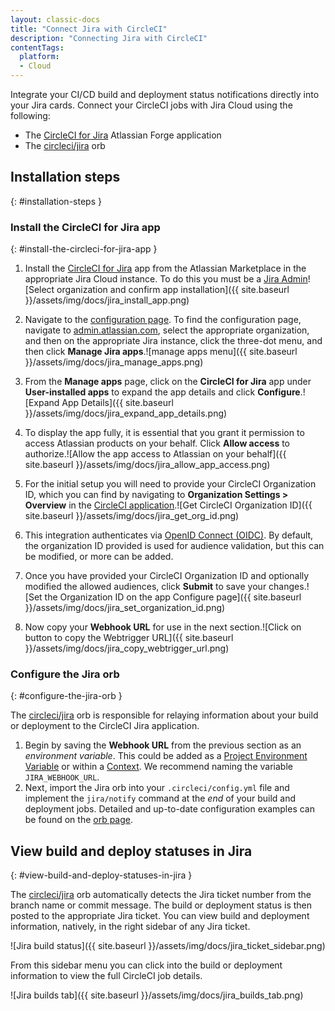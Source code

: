 ```yaml
---
layout: classic-docs
title: "Connect Jira with CircleCI"
description: "Connecting Jira with CircleCI"
contentTags:
  platform:
  - Cloud
---
```


Integrate your CI/CD build and deployment status notifications directly into your Jira cards. Connect your CircleCI jobs with Jira Cloud using the following:

* The [CircleCI for Jira](https://marketplace.atlassian.com/apps/1215946/circleci-for-jira) Atlassian Forge application
* The [circleci/jira](https://circleci.com/developer/orbs/orb/circleci/jira) orb

## Installation steps
{: #installation-steps }

### Install the CircleCI for Jira app
{: #install-the-circleci-for-jira-app }

1. Install the [CircleCI for Jira](https://marketplace.atlassian.com/apps/1215946/circleci-for-jira) app from the Atlassian Marketplace in the appropriate Jira Cloud instance. To do this you must be a [Jira Admin](https://support.atlassian.com/jira-software-cloud/docs/manage-atlassian-marketplace-apps-in-team-managed-projects/)![Select organization and confirm app installation]({{ site.baseurl }}/assets/img/docs/jira_install_app.png)

1. Navigate to the [configuration page](https://confluence.atlassian.com/upm/viewing-installed-apps-273875714.html). To find the configuration page, navigate to [admin.atlassian.com](https://admin.atlassian.com/), select the appropriate organization, and then on the appropriate Jira instance, click the three-dot menu, and then click **Manage Jira apps**.![manage apps menu]({{ site.baseurl }}/assets/img/docs/jira_manage_apps.png)

1. From the **Manage apps** page, click on the **CircleCI for Jira** app under **User-installed apps** to expand the app details and click **Configure**.![Expand App Details]({{ site.baseurl }}/assets/img/docs/jira_expand_app_details.png)

1. To display the app fully, it is essential that you grant it permission to access Atlassian products on your behalf. Click **Allow access** to authorize.![Allow the app access to Atlassian on your behalf]({{ site.baseurl }}/assets/img/docs/jira_allow_app_access.png)

1. For the initial setup you will need to provide your CircleCI Organization ID, which you can find by navigating to **Organization Settings > Overview** in the [CircleCI application](https://app.circleci.com/).![Get CircleCI Organization ID]({{ site.baseurl }}/assets/img/docs/jira_get_org_id.png)

1. This integration authenticates via [OpenID Connect (OIDC)](/docs/openid-connect-tokens/). By default, the organization ID provided is used for audience validation, but this can be modified, or more can be added.

1. Once you have provided your CircleCI Organization ID and optionally modified the allowed audiences, click **Submit** to save your changes.![Set the Organization ID on the app Configure page]({{ site.baseurl }}/assets/img/docs/jira_set_organization_id.png)

1. Now copy your **Webhook URL** for use in the next section.![Click on button to copy the Webtrigger URL]({{ site.baseurl }}/assets/img/docs/jira_copy_webtrigger_url.png)


### Configure the Jira orb
{: #configure-the-jira-orb }

The [circleci/jira](https://circleci.com/developer/orbs/orb/circleci/jira) orb is responsible for relaying information about your build or deployment to the CircleCI Jira application.

1. Begin by saving the **Webhook URL** from the previous section as an _environment variable_. This could be added as a [Project Environment Variable](/docs/set-environment-variable/#set-an-environment-variable-in-a-project) or within a [Context](/docs/set-environment-variable/#set-an-environment-variable-in-a-context). We recommend naming the variable `JIRA_WEBHOOK_URL`.
1. Next, import the Jira orb into your `.circleci/config.yml` file and implement the `jira/notify` command at the _end_ of your build and deployment jobs. Detailed and up-to-date configuration examples can be found on the [orb page](https://circleci.com/developer/orbs/orb/circleci/jira#usage-examples).

## View build and deploy statuses in Jira
{: #view-build-and-deploy-statuses-in-jira }

The [circleci/jira](https://circleci.com/developer/orbs/orb/circleci/jira) orb automatically detects the Jira ticket number from the branch name or commit message. The build or deployment status is then posted to the appropriate Jira ticket. You can view build and deployment information, natively, in the right sidebar of any Jira ticket.

![Jira build status]({{ site.baseurl }}/assets/img/docs/jira_ticket_sidebar.png)

From this sidebar menu you can click into the build or deployment information to view the full CircleCI job details.

![Jira builds tab]({{ site.baseurl }}/assets/img/docs/jira_builds_tab.png)